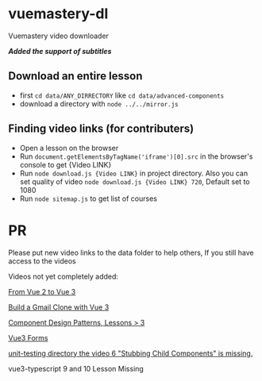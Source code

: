 # vuemastery-dl
Vuemastery video downloader

***Added the support of subtitles***


## Download an entire lesson
* first `cd data/ANY_DIRRECTORY` like `cd data/advanced-components`
* download a directory with `node ../../mirror.js`


## Finding video links (for contributers)
* Open a lesson on the browser
* Run `document.getElementsByTagName('iframe')[0].src` in the browser's console to get {Video LINK}
* Run `node download.js {Video LINK}` in project directory. Also you can set quality of video `node download.js {Video LINK} 720`, Default set to 1080
* Run `node sitemap.js` to get list of courses


# PR
Please put new video links to the data folder to help others, If you still have access to the videos

Videos not yet completely added:

[From Vue 2 to Vue 3](https://www.vuemastery.com/courses/from-vue2-to-vue3/from-vue-2-to-vue-3)

[Build a Gmail Clone with Vue 3](https://www.vuemastery.com/courses/build-a-gmail-clone-with-vue3/tour-the-project)

[Component Design Patterns, Lessons > 3](https://www.vuemastery.com/courses/component-design-patterns)

[Vue3 Forms](https://www.vuemastery.com/courses/vue3-forms)

[unit-testing directory the video 6 "Stubbing Child Components" is missing.](https://github.com/mahmoud-eskandari/vuemastery-dl/issues/44)

vue3-typescript 9 and 10 Lesson Missing 
